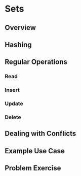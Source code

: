 # Sets

## Overview

## Hashing

## Regular Operations

### Read

### Insert

### Update

### Delete

## Dealing with Conflicts

## Example Use Case

## Problem Exercise
